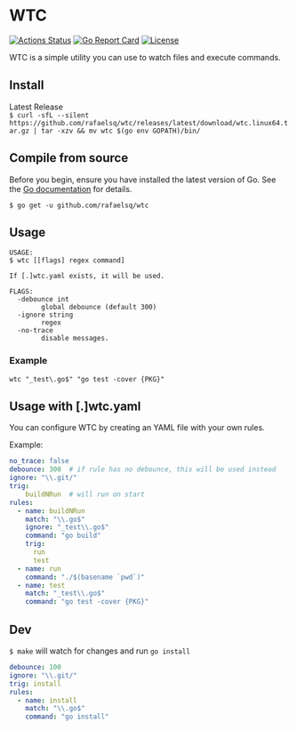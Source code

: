 # WTC

[![Actions Status](https://github.com/rafaelsq/wtc/workflows/tests/badge.svg)](https://github.com/rafaelsq/wtc/actions)
[![Go Report Card](https://goreportcard.com/badge/github.com/rafaelsq/wtc)](https://goreportcard.com/report/github.com/rafaelsq/wtc)
[![License](https://img.shields.io/badge/license-MIT-blue.svg)](https://github.com/rafaelsq/wtc/blob/master/LICENSE)

WTC is a simple utility you can use to watch files and execute commands.  

## Install

Latest Release  
`$ curl -sfL --silent https://github.com/rafaelsq/wtc/releases/latest/download/wtc.linux64.tar.gz | tar -xzv && mv wtc $(go env GOPATH)/bin/`

## Compile from source

Before you begin, ensure you have installed the latest version of Go. See the [Go documentation](https://golang.org/doc/install) for details.

`$ go get -u github.com/rafaelsq/wtc`

## Usage

```
USAGE:
$ wtc [[flags] regex command]

If [.]wtc.yaml exists, it will be used.

FLAGS:
  -debounce int
    	global debounce (default 300)
  -ignore string
    	regex
  -no-trace
    	disable messages.
```

### Example

`wtc "_test\.go$" "go test -cover {PKG}"`


## Usage with [.]wtc.yaml 

You can configure WTC by creating an YAML file with your own rules.

Example:

```yaml
no_trace: false
debounce: 300  # if rule has no debounce, this will be used instead
ignore: "\\.git/"
trig: 
	buildNRun  # will run on start
rules:
  - name: buildNRun
    match: "\\.go$"
    ignore: "_test\\.go$"
    command: "go build"
    trig: 
      run
      test
  - name: run
    command: "./$(basename `pwd`)"
  - name: test
    match: "_test\\.go$"
    command: "go test -cover {PKG}"
```


## Dev

`$ make` will watch for changes and run `go install`
```yaml
debounce: 100
ignore: "\\.git/"
trig: install
rules:
  - name: install
    match: "\\.go$"
    command: "go install"
```
